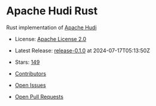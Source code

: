 # Apache Hudi Rust

Rust implementation of [Apache Hudi](https://hudi.apache.org/)


- License: [Apache License 2.0](https://spdx.org/licenses/Apache-2.0.html)
- Latest Release: [release-0.1.0](https://github.com/apache/hudi-rs/releases/tag/release-0.1.0) at 2024-07-17T05:13:50Z
- Stars: [149](https://github.com/apache/hudi-rs/stargazers)


- [Contributors](https://github.com/apache/hudi-rs/graphs/contributors)
- [Open Issues](https://github.com/apache/hudi-rs/issues?q=sort%3Aupdated-desc+is%3Aissue+is%3Aopen)
- [Open Pull Requests](https://github.com/apache/hudi-rs/pulls?q=sort%3Aupdated-desc+is%3Apr+is%3Aopen)
